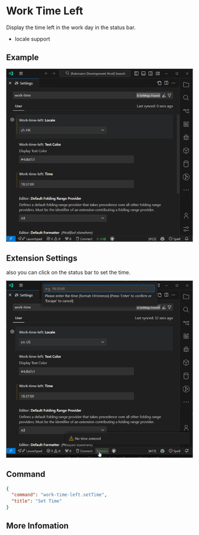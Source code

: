 # Work Time Left

Display the time left in the work day in the status bar.

- locale support

## Example

![example](./images/example.png)

## Extension Settings

also you can click on the status bar to set the time.

![example-status-bar](./images/example-status-bar.png)

## Command

```json
{
  "command": "work-time-left.setTime",
  "title": "Set Time"
}
```

## More Infomation
